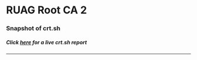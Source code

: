 # RUAG Root CA 2
### Snapshot of crt.sh
##### Click [here](https://crt.sh/?q=D23B0D42F4CFE9A5FE542959E9734F4ED912E18303200B312BFA7D78AD87DB78) for a live crt.sh report

---
